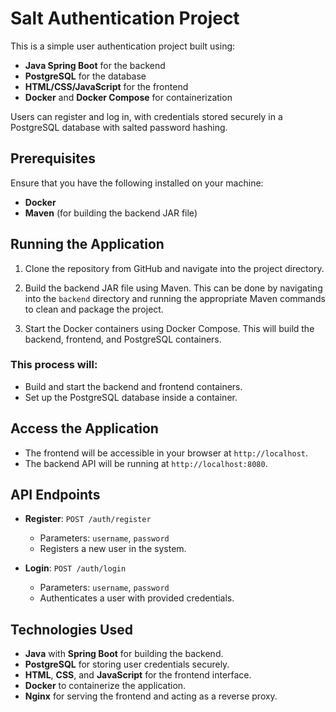 # Salt Authentication Project

This is a simple user authentication project built using:

- **Java Spring Boot** for the backend
- **PostgreSQL** for the database
- **HTML/CSS/JavaScript** for the frontend
- **Docker** and **Docker Compose** for containerization

Users can register and log in, with credentials stored securely in a PostgreSQL database with salted password hashing.

## Prerequisites

Ensure that you have the following installed on your machine:

- **Docker**
- **Maven** (for building the backend JAR file)

## Running the Application

1. Clone the repository from GitHub and navigate into the project directory.

2. Build the backend JAR file using Maven. This can be done by navigating into the `backend` directory and running the appropriate Maven commands to clean and package the project.

3. Start the Docker containers using Docker Compose. This will build the backend, frontend, and PostgreSQL containers.

### This process will:

- Build and start the backend and frontend containers.
- Set up the PostgreSQL database inside a container.

## Access the Application

- The frontend will be accessible in your browser at `http://localhost`.
- The backend API will be running at `http://localhost:8080`.

## API Endpoints

- **Register**: `POST /auth/register`
  - Parameters: `username`, `password`
  - Registers a new user in the system.

- **Login**: `POST /auth/login`
  - Parameters: `username`, `password`
  - Authenticates a user with provided credentials.

## Technologies Used

- **Java** with **Spring Boot** for building the backend.
- **PostgreSQL** for storing user credentials securely.
- **HTML**, **CSS**, and **JavaScript** for the frontend interface.
- **Docker** to containerize the application.
- **Nginx** for serving the frontend and acting as a reverse proxy.

